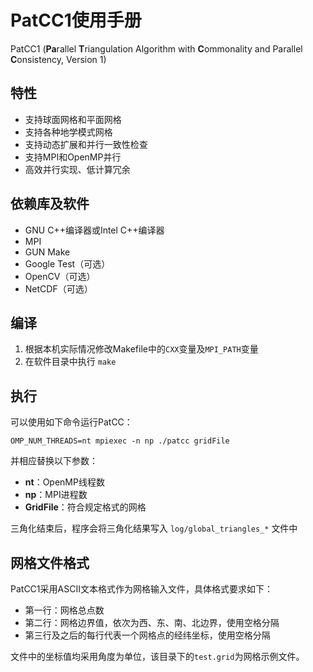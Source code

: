 # PatCC1使用手册

PatCC1 (**Pa**rallel **T**riangulation Algorithm with **C**ommonality and Parallel **C**onsistency, Version 1)

## 特性

- 支持球面网格和平面网格
- 支持各种地学模式网格
- 支持动态扩展和并行一致性检查
- 支持MPI和OpenMP并行
- 高效并行实现、低计算冗余

## 依赖库及软件

- GNU C++编译器或Intel C++编译器
- MPI
- GUN Make
- Google Test（可选）
- OpenCV（可选）
- NetCDF（可选）

## 编译

1. 根据本机实际情况修改Makefile中的`CXX`变量及`MPI_PATH`变量
2. 在软件目录中执行 `make` 

## 执行

可以使用如下命令运行PatCC：

 `OMP_NUM_THREADS=nt mpiexec -n np ./patcc gridFile`

并相应替换以下参数：

- **nt**：OpenMP线程数
- **np**：MPI进程数
- **GridFile**：符合规定格式的网格

三角化结束后，程序会将三角化结果写入 `log/global_triangles_*` 文件中

## 网格文件格式

PatCC1采用ASCII文本格式作为网格输入文件，具体格式要求如下：

- 第一行：网格总点数
- 第二行：网格边界值，依次为西、东、南、北边界，使用空格分隔
- 第三行及之后的每行代表一个网格点的经纬坐标，使用空格分隔

文件中的坐标值均采用角度为单位，该目录下的`test.grid`为网格示例文件。